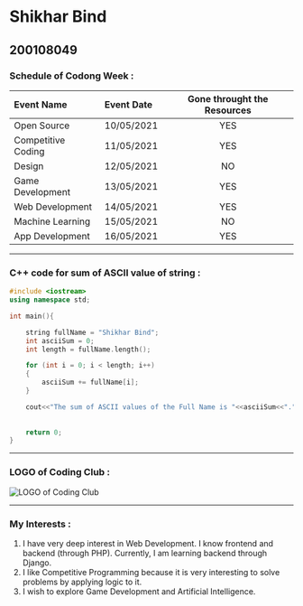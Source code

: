 # Shikhar Bind
## 200108049


### Schedule of Codong Week :
| Event Name | Event Date | Gone throught the Resources |
|:---|:---|:---:|
|Open Source|10/05/2021|YES|
|Competitive Coding|11/05/2021|YES|
|Design|12/05/2021|NO|
|Game Development|13/05/2021|YES|
|Web Development|14/05/2021|YES|
|Machine Learning|15/05/2021|NO|
|App Development|16/05/2021|YES|

---
### C++ code for sum of ASCII value of string :
```C++
#include <iostream>
using namespace std;

int main(){

    string fullName = "Shikhar Bind";
    int asciiSum = 0;
    int length = fullName.length();

    for (int i = 0; i < length; i++)
    {
        asciiSum += fullName[i];
    }

    cout<<"The sum of ASCII values of the Full Name is "<<asciiSum<<"."<<endl;
    
    
    return 0;
}
```
---
### LOGO of Coding Club :
![LOGO of Coding Club](https://github.com/codingiitg/open_source_submission/blob/main/coding-club%20logo.png "LOGO of Coding Club")

---
### My Interests :
1. I have very deep interest in Web Development. I know frontend and backend (through PHP). Currently, I am learning backend through Django.
2. I like Competitive Programming because it is very interesting to solve problems by applying logic to it.
3. I wish to explore Game Development and Artificial Intelligence.